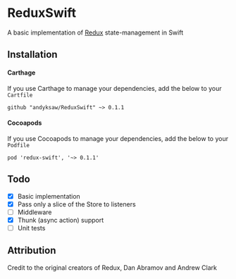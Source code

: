 # ReduxSwift
A basic implementation of [Redux](https://redux.js.org/) state-management in Swift

## Installation
#### Carthage
If you use Carthage to manage your dependencies, add the below to your `Cartfile`
```
github "andyksaw/ReduxSwift" ~> 0.1.1
```

#### Cocoapods
If you use Cocoapods to manage your dependencies, add the below to your `Podfile`
```
pod 'redux-swift', '~> 0.1.1'
```

## Todo
- [x] Basic implementation
- [x] Pass only a slice of the Store to listeners
- [ ] Middleware
- [x] Thunk (async action) support
- [ ] Unit tests

## Attribution
Credit to the original creators of Redux, Dan Abramov and Andrew Clark
